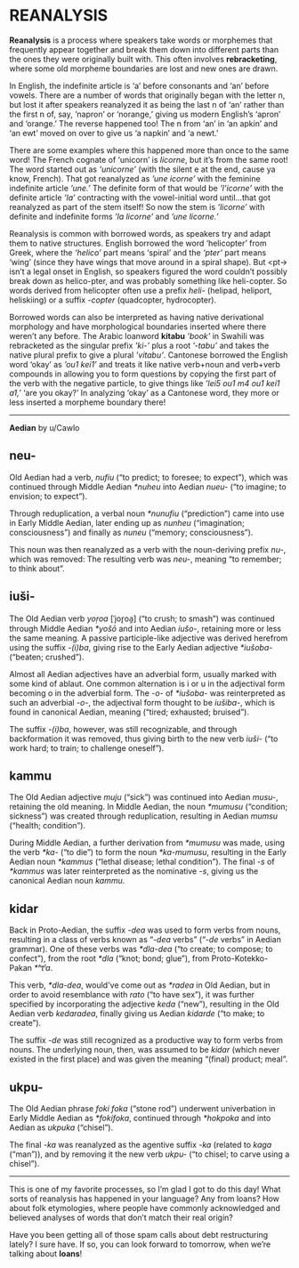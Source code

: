 # REANALYSIS

**Reanalysis** is a process where speakers take words or morphemes that frequently appear together and break them down into different parts than the ones they were originally built with. This often involves **rebracketing**, where some old morpheme boundaries are lost and new ones are drawn.

In English, the indefinite article is ‘a’ before consonants and ‘an’ before vowels. There are a number of words that originally began with the letter n, but lost it after speakers reanalyzed it as being the last n of ‘an’ rather than the first n of, say, ‘napron’ or ‘norange,’ giving us modern English’s ‘apron’ and ‘orange.’ The reverse happened too! The n from ‘an’ in ‘an apkin’ and ‘an ewt’ moved on over to give us ‘a napkin’ and ‘a newt.’

There are some examples where this happened more than once to the same word! The French cognate of ‘unicorn’ is _licorne_, but it’s from the same root! The word started out as _‘unicorne’_ (with the silent e at the end, cause ya know, French). That got reanalyzed as _’une icorne’_ with the feminine indefinite article _’une.’_ The definite form of that would be _’l’icorne’_ with the definite article _’la’_ contracting with the vowel-initial word until…that got reanalyzed as part of the stem itself! So now the stem is _’licorne’_ with definite and indefinite forms _’la licorne’_ and _’une licorne.’_

Reanalysis is common with borrowed words, as speakers try and adapt them to native structures. English borrowed the word ‘helicopter’ from Greek, where the _‘helico’_ part means ‘spiral’ and the _‘pter’_ part means ‘wing’ (since they have wings that move around in a spiral shape). But \<pt-\> isn’t a legal onset in English, so speakers figured the word couldn’t possibly break down as helico-pter, and was probably something like heli-copter. So words derived from helicopter often use a prefix _heli-_ (helipad, heliport, heliskiing) or a suffix _-copter_ (quadcopter, hydrocopter).

Borrowed words can also be interpreted as having native derivational morphology and have morphological boundaries inserted where there weren’t any before. The Arabic loanword **kitabu** _’book’_ in Swahili was rebracketed as the singular prefix _’ki-’_ plus a root _’-tabu’_ and takes the native plural prefix to give a plural _’vitabu’_. Cantonese borrowed the English word ‘okay’ as _’ou1 kei1’_ and treats it like native verb+noun and verb+verb compounds in allowing you to form questions by copying the first part of the verb with the negative particle, to give things like _’lei5 ou1 m4 ou1 kei1 a1,’_ ‘are you okay?’ In analyzing ‘okay’ as a Cantonese word, they more or less inserted a morpheme boundary there!

-----

**Aedian** by u/Cawlo

## neu-

Old Aedian had a verb, _nufiu_ (“to predict; to foresee; to expect”), which was continued through Middle Aedian _\*nuheu_ into Aedian _nueu-_ (“to imagine; to envision; to expect”).

Through reduplication, a verbal noun _\*nunufiu_ (“prediction”) came into use in Early Middle Aedian, later ending up as _nunheu_ (“imagination; consciousness”) and finally as _nuneu_ (“memory; consciousness”).

This noun was then reanalyzed as a verb with the noun-deriving prefix _nu-_, which was removed: The resulting verb was _neu-_, meaning “to remember; to think about”.

## iuši-

The Old Aedian verb _yoṛoa_ \[ˈjor̥oa̯\] (“to crush; to smash”) was continued through Middle Aedian _\*yošō_ and into Aedian _iušo-_, retaining more or less the same meaning. A passive participle-like adjective was derived herefrom using the suffix _-(i)ba_, giving rise to the Early Aedian adjective _\*iušoba-_ (“beaten; crushed”).

Almost all Aedian adjectives have an adverbial form, usually marked with some kind of ablaut. One common alternation is i or u in the adjectival form becoming o in the adverbial form. The _-o-_ of _\*iušoba-_ was reinterpreted as such an adverbial _-o-_, the adjectival form thought to be _iušiba-_, which is found in canonical Aedian, meaning (“tired; exhausted; bruised”).

The suffix _-(i)ba_, however, was still recognizable, and through backformation it was removed, thus giving birth to the new verb _iuši-_ (“to work hard; to train; to challenge oneself”).

## kammu

The Old Aedian adjective _muju_ (“sick”) was continued into Aedian _musu-_, retaining the old meaning. In Middle Aedian, the noun _\*mumusu_ (“condition; sickness”) was created through reduplication, resulting in Aedian _mumsu_ (“health; condition”).

During Middle Aedian, a further derivation from _\*mumusu_ was made, using the verb _\*ka-_ (“to die”) to form the noun _\*ka-mumusu_, resulting in the Early Aedian noun _\*kammus_ (“lethal disease; lethal condition”). The final _-s_ of _\*kammus_ was later reinterpreted as the nominative _-s_, giving us the canonical Aedian noun _kammu_.

## kidar

Back in Proto-Aedian, the suffix _-dea_ was used to form verbs from nouns, resulting in a class of verbs known as “_-dea_ verbs” (“_-de_ verbs” in Aedian grammar). One of these verbs was _\*dla-dea_ (“to create; to compose; to confect”), from the root _\*dla_ (“knot; bond; glue”), from Proto-Kotekko-Pakan _\*ʰtˡa_.

This verb, _\*dla-dea_, would've come out as _\*radea_ in Old Aedian, but in order to avoid resemblance with _rato_ (“to have sex”), it was further specified by incorporating the adjective _keda_ (“new”), resulting in the Old Aedian verb _kedaradea_, finally giving us Aedian _kidarde_ (“to make; to create”).

The suffix _-de_ was still recognized as a productive way to form verbs from nouns. The underlying noun, then, was assumed to be _kidar_ (which never existed in the first place) and was given the meaning “(final) product; meal”.

## ukpu-

The Old Aedian phrase _foki foka_ (“stone rod”) underwent univerbation in Early Middle Aedian as _\*fokifoka_, continued through _\*hokpoka_ and into Aedian as _ukpuka_ (“chisel”).

The final _-ka_ was reanalyzed as the agentive suffix _-ka_ (related to _kaga_ (“man”)), and by removing it the new verb _ukpu-_ (“to chisel; to carve using a chisel”).

-----

This is one of my favorite processes, so I’m glad I got to do this day! What sorts of reanalysis has happened in your language? Any from loans? How about folk etymologies, where people have commonly acknowledged and believed analyses of words that don’t match their real origin?

Have you been getting all of those spam calls about debt restructuring lately? I sure have. If so, you can look forward to tomorrow, when we’re talking about **loans**!
